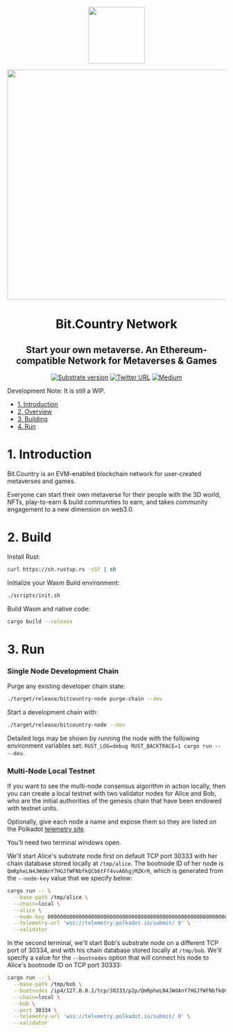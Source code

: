 <p align="center">
  <img src="http://uat.bit.country/blackteal.png" width="130">
</p>

<p align="center">  
  <img src="https://raw.githubusercontent.com/w3f/General-Grants-Program/master/src/badge_black.svg" width="530">
</p>

<div align="center">
<h1>Bit.Country Network</h1>

## Start your own metaverse. An Ethereum-compatible Network for Metaverses & Games


[![Substrate version](https://img.shields.io/badge/Substrate-3.0.0-brightgreen?logo=Parity%20Substrate)](https://substrate.dev/)
[![Twitter URL](https://img.shields.io/twitter/url?style=social&url=https%3A%2F%2Ftwitter.com%2Fbitdotcountry)](https://twitter.com/bitdotcountry)
[![Medium](https://img.shields.io/badge/Medium-BitCountry-brightgreen?logo=medium)](https://medium.com/@bitcountry)

</div>

Development Note: It is still a WIP.

<!-- TOC -->

- [1. Introduction](#1-introduction)
- [2. Overview](#2-overview)
- [3. Building](#3-building)
- [4. Run](#4-run)

<!-- /TOC -->

# 1. Introduction

Bit.Country is an EVM-enabled blockchain network for user-created metaverses and games.

Everyone can start their own metaverse for their people with the 3D world, NFTs, play-to-earn & build communities to earn, and takes community engagement to a new dimension on web3.0.

# 2. Build

Install Rust:

```bash
curl https://sh.rustup.rs -sSf | sh
```

Initialize your Wasm Build environment:

```bash
./scripts/init.sh
```

Build Wasm and native code:

```bash
cargo build --release
```

# 3. Run

### Single Node Development Chain

Purge any existing developer chain state:

```bash
./target/release/bitcountry-node purge-chain --dev
```

Start a development chain with:

```bash
./target/release/bitcountry-node --dev
```

Detailed logs may be shown by running the node with the following environment variables
set: `RUST_LOG=debug RUST_BACKTRACE=1 cargo run -- --dev`.

### Multi-Node Local Testnet

If you want to see the multi-node consensus algorithm in action locally, then you can create a local testnet with two
validator nodes for Alice and Bob, who are the initial authorities of the genesis chain that have been endowed with
testnet units.

Optionally, give each node a name and expose them so they are listed on the
Polkadot [telemetry site](https://telemetry.polkadot.io/#/Local%20Testnet).

You'll need two terminal windows open.

We'll start Alice's substrate node first on default TCP port 30333 with her chain database stored locally
at `/tmp/alice`. The bootnode ID of her node is `QmRpheLN4JWdAnY7HGJfWFNbfkQCb6tFf4vvA6hgjMZKrR`, which is generated
from the `--node-key` value that we specify below:

```bash
cargo run -- \
  --base-path /tmp/alice \
  --chain=local \
  --alice \
  --node-key 0000000000000000000000000000000000000000000000000000000000000001 \
  --telemetry-url 'wss://telemetry.polkadot.io/submit/ 0' \
  --validator
```

In the second terminal, we'll start Bob's substrate node on a different TCP port of 30334, and with his chain database
stored locally at `/tmp/bob`. We'll specify a value for the `--bootnodes` option that will connect his node to Alice's
bootnode ID on TCP port 30333:

```bash
cargo run -- \
  --base-path /tmp/bob \
  --bootnodes /ip4/127.0.0.1/tcp/30333/p2p/QmRpheLN4JWdAnY7HGJfWFNbfkQCb6tFf4vvA6hgjMZKrR \
  --chain=local \
  --bob \
  --port 30334 \
  --telemetry-url 'wss://telemetry.polkadot.io/submit/ 0' \
  --validator
```
